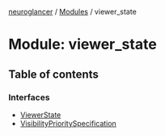[neuroglancer](../README.md) / [Modules](../modules.md) / viewer\_state

# Module: viewer\_state

## Table of contents

### Interfaces

- [ViewerState](../interfaces/viewer_state.ViewerState.md)
- [VisibilityPrioritySpecification](../interfaces/viewer_state.VisibilityPrioritySpecification.md)
